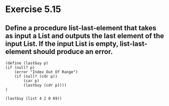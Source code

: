 # Exercise 5.15

## Define a procedure list-last-element that takes as input a List and outputs the last element of the input List. If the input List is empty, list-last- element should produce an error.

    (define (lastGuy p)
    (if (null? p)
        (error "Index Out Of Range")
        (if (null? (cdr p))
            (car p)
            (lastGuy (cdr p))))
    )

    (lastGuy (list 4 2 0 69))